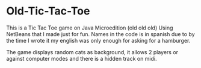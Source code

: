 # Old-Tic-Tac-Toe
This is a Tic Tac Toe game on Java Microedition (old old old) Using NetBeans that I made just for fun. Names in the code is in spanish due to by the time I wrote it my english was only enough for asking for a hamburger.

The game displays random cats as background, it allows 2 players or against computer modes and there is a hidden track on midi.
